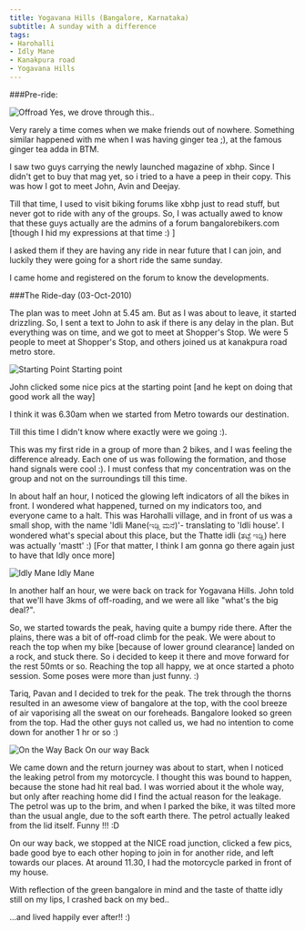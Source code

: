 ```yaml
---
title: Yogavana Hills (Bangalore, Karnataka)
subtitle: A sunday with a difference
tags:
- Harohalli
- Idly Mane
- Kanakpura road
- Yogavana Hills
---
```

###Pre-ride:

<div class="right image">
    <img alt="Offroad" src="{{ site.static_url }}images/posts/yogavana-hills-1-sm.jpg"/>
    Yes, we drove through this..
</div>

Very rarely a time comes when we make friends out of nowhere. Something similar happened with me when I was having ginger tea ;), at the famous ginger tea adda in BTM.

I saw two guys carrying the newly launched magazine of xbhp. Since I didn't get to buy that mag yet, so i tried to a have a peep in their copy. This was how I got to meet John, Avin and Deejay.

Till that time, I used to visit biking forums like xbhp just to read stuff, but never got to ride with any of the groups. So, I was actually awed to know that these guys actually are the admins of a forum bangalorebikers.com [though I hid my expressions at that time :) ] 

I asked them if they are having any ride in near future that I can join, and luckily they were going for a short ride the same sunday.

I came home and registered on the forum to know the developments.

<!--more-->
###The Ride-day (03-Oct-2010)

The plan was to meet John at 5.45 am. But as I was about to leave, it started drizzling. So, I sent a text to John to ask if there is any delay in the plan. But everything was on time, and we got to meet at Shopper's Stop. We were 5 people to meet at Shopper's Stop, and others joined us at kanakpura road metro store.

<div class="left image">
    <img alt="Starting Point" src="{{ site.static_url }}images/posts/yogavana-hills-2-sm.jpg"/>
    Starting point
</div>

John clicked some nice pics at the starting point [and he kept on doing that good work all the way]

I think it was 6.30am when we started from Metro towards our destination.

Till this time I didn't know where exactly were we going :).

This was my first ride in a group of more than 2 bikes, and I was feeling the difference already. Each one of us was following the formation, and those hand signals were cool :). I must confess that my concentration was on the group and not on the surroundings till this time.

In about half an hour, I noticed the glowing left indicators of all the bikes in front. I wondered what happened, turned on my indicators too, and everyone came to a halt. This was Harohalli village, and in front of us was a small shop, with the name 'Idli Mane(ಇಡ್ಲಿ ಮನೆ)'- translating to 'Idli house'. I wondered what's special about this place, but the Thatte idli (ತಟ್ಟೆ ಇಡ್ಲಿ) here was actually 'mastt' :) [For that matter, I think I am gonna go there again just to have that Idly once more]

<div class="right image">
    <img alt="Idly Mane" src="{{ site.static_url }}images/posts/yogavana-hills-3-sm.jpg"/>
    Idly Mane
</div>

In another half an hour, we were back on track for Yogavana Hills. John told that we'll have 3kms of off-roading, and we were all like "what's the big deal?".

So, we started towards the peak, having quite a bumpy ride there. After the plains, there was a bit of off-road climb for the peak. We were about to reach the top when my bike [because of lower ground clearance] landed on a rock, and stuck there. So i decided to keep it there and move forward for the rest 50mts or so. Reaching the top all happy, we at once started a photo session. Some poses were more than just funny. :)

Tariq, Pavan and I decided to trek for the peak. The trek through the thorns resulted in an awesome view of bangalore at the top, with the cool breeze of air vaporising all the sweat on our foreheads. Bangalore looked so green from the top. Had the other guys not called us, we had no intention to come down for another 1 hr or so :)

<div class="left image">
    <img alt="On the Way Back" src="{{ site.static_url }}images/posts/yogavana-hills-4-sm.jpg"/>
    On our way Back
</div>

We came down and the return journey was about to start, when I noticed the leaking petrol from my motorcycle. I thought this was bound to happen, because the stone had hit real bad. I was worried about it the whole way, but only after reaching home did I find the actual reason for the leakage. The petrol was up to the brim, and when I parked the bike, it was tilted more than the usual angle, due to the soft earth there. The petrol actually leaked from the lid itself. Funny !!! :D

On our way back, we stopped at the NICE road junction, clicked a few pics, bade good bye to each other hoping to join in for another ride, and left towards our places. At around 11.30, I had the motorcycle parked in front of my house.

With reflection of the green bangalore in mind and the taste of thatte idly still on my lips, I crashed back on my bed..

...and lived happily ever after!! :)
